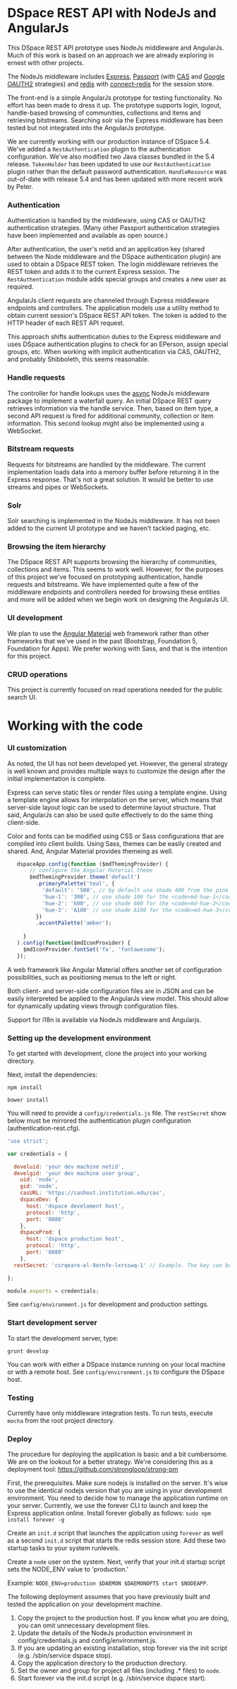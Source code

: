 #  DSpace REST API with NodeJs and AngularJs

This DSpace REST API prototype uses NodeJs middleware and AngularJs. Much of this work is based on an approach we are already exploring in ernest with other projects. 

The NodeJs middleware includes [Express](http://expressjs.com/ "Express"), [Passport](https://github.com/jaredhanson/passport "Passport") (with [CAS](https://github.com/sadne/passport-cas "CAS") and [Google OAUTH2](https://github.com/jaredhanson/passport-google-oauth "Google OAUTH2") strategies) and [redis](https://www.npmjs.com/package/redis "redis") with [connect-redis](https://github.com/tj/connect-redis "connect-redis") for the session store.  

The front-end is a simple AngularJs prototype for testing functionality. No effort has been made to dress it up.  The prototype supports login, logout, handle-based browsing of communities, collections and items and retrieving bitstreams.  Searching solr via the Express middleware has been tested but not integrated into the AngularJs prototype.

We are currently working with our production instance of DSpace 5.4.  We've added a `RestAuthentication` plugin to the  authentication configuration. We've also modified two Java classes bundled in the 5.4 release. `TokenHolder` has been updated to use our `RestAuthentication` plugin rather than the default password authentication.  `HandleResource` was out-of-date with release 5.4 and has been updated with more recent work by Peter. 

### Authentication

Authentication is handled by the middleware, using CAS or OAUTH2 authentication strategies.  (Many other Passport authentication strategies have been implemented and available as open source.) 

After authentication, the user's netid and an application key (shared between the Node middleware and the DSpace authentication plugin) are used to obtain a DSpace REST token. The login middleware retrieves the REST token and adds it to the current Express session. The `RestAuthentication` module adds special groups and creates a new user as required.

AngularJs client requests are channeled through Express middleware endpoints and controllers.  The application models use a utility method to obtain current session's DSpace REST API token. The token is added to the HTTP header of each REST API request.

This approach shifts authentication duties to the Express middleware and uses DSpace authentication plugins to check for an EPerson, assign special groups, etc. When working with implicit authentication via CAS, OAUTH2, and probably Shibboleth, this seems reasonable. 

### Handle requests

The controller for handle lookups uses the [async](https://github.com/caolan/async "async") NodeJs middleware package to implement a waterfall query.  An initial DSpace REST query retrieves information via the handle service. Then, based on item type, a second API request is fired for additional community, collection or item information.  This second lookup might also be implemented using a WebSocket.

### Bitstream requests

Requests for bitstreams are handled by the middleware.  The current implementation loads data into a memory buffer before returning it in the Express response.  That's not a great solution.  It would be better to use streams and pipes or WebSockets.

### Solr

Solr searching is implemented in the NodeJs middleware.  It has not been added to the current UI prototype and we haven't tackled paging, etc.

### Browsing the item hierarchy

The DSpace REST API supports browsing the hierarchy of communities, collections and items.  This seems to work well.  However, for the purposes of this project we've focused on prototyping authentication, handle requests and bitstreams.  We have implemented quite a few of the middleware endpoints and controllers needed for browsing these entities and more will be added when we begin work on designing the AngularJs UI. 

### UI development

We plan to use the [Angular Material](https://material.angularjs.org/latest/ "Angular Material") web framework rather than other frameworks that we've used in the past (Bootstrap, Foundation 5, Foundation for Apps).  We prefer working with Sass, and that is the intention for this project.

### CRUD operations

This project is currently focused on read operations needed for the public search UI.




# Working with the code

### UI customization

As noted, the UI has not been developed yet.  However, the general strategy is well known and provides multiple ways to customize the design after the initial implementation is complete.  

Express can serve static files or render files using a template engine.  Using a template engine allows for interpolation on the server, which means that server-side layout logic can be used to determine layout structure.  That said, AngularJs can also be used quite effectively to do the same thing client-side.  

Color and fonts can be modified using CSS or Sass configurations that are compiled into client builds. Using Sass, themes can be easily created and shared.  And, Angular Material provides themeing as well.
 
 ```javascript
    dspaceApp.config(function ($mdThemingProvider) {
        // configure the Angular Material theme
        $mdThemingProvider.theme('default')
          .primaryPalette('teal', {
            'default': '500', // by default use shade 400 from the pink palette for primary intentions
            'hue-1': '300', // use shade 100 for the <code>md-hue-1</code> class
            'hue-2': '600', // use shade 600 for the <code>md-hue-2</code> class
            'hue-3': 'A100' // use shade A100 for the <code>md-hue-3</code> class
          })
          .accentPalette('amber');
  
      }
    ).config(function($mdIconProvider) {
      $mdIconProvider.fontSet('fa', 'fontawesome');
    }); 
 ```

A web framework like Angular Material offers another set of configuration possibilities, such as positioning menus to the left or right.

Both client- and server-side configuration files are in JSON and can be easily interpreted be applied to the AngularJs view model. This should allow for dynamically updating views through configuration files.

Support for i18n is available via NodeJs middleware and Angularjs. 


### Setting up the development environment

To get started with development, clone the project into your working directory.


Next, install the dependencies:

    npm install

    bower install

You will need to provide a `config/credentials.js` file.  The `restSecret` show below must be mirrored the authentication plugin configuration (authentication-rest.cfg).
 
 
```javascript
'use strict';

var credentials = {

  develuid: 'your dev machine netid',
  develgid: 'your dev machine user group',
    uid: 'node',
    gid: 'node',
    casURL: 'https://cashost.institution.edu/cas',
    dspaceDev: {
      host: 'dspace develoment host',
      protocol: 'http',
      port: '8080'
    },
    dspaceProd: {
      host: 'dspace production host',
      protocol: 'http',
      port: '8080'
    },
  restSecret: 'csrqeare-el-9ernfe-lxrsswq-1' // Example. The key can be any length,and must match the value authentication-rest.cfg

};

module.exports = credentials;
```
  
See `config/environment.js` for development and production settings.


### Start development server

To start the development server, type:
 
 `grunt develop`
 
You can work with either a DSpace instance running on your local machine or with a remote host. See `config/environment.js` to configure the DSpace host.  


### Testing

Currently have only middleware integration tests.  To run tests, execute `mocha` from the root project directory.


### Deploy

The procedure for deploying the application is basic and a bit cumbersome. We are on the lookout for a better strategy. We're considering this as a deployment tool: https://github.com/strongloop/strong-pm

First, the prerequisites. Make sure nodejs is installed on the server. It's wise to use the identical nodejs version that you are using in your development environment.
You need to decide how to manage the application runtime on your server. Currently, we use the forever CLI to launch and keep the Express application online. Install forever globally as follows:
`sudo npm install forever -g `

Create an `init.d` script that launches the application using `forever` as well as a second `init.d` script that starts the redis session store. Add these two startup tasks to your system runlevels.

Create a `node` user on the system. Next, verify that your init.d startup script sets the NODE_ENV value to 'production.' 

Example: `NODE_ENV=production $DAEMON $DAEMONOPTS start $NODEAPP`.

The following deployment assumes that you have previously built and tested the application on your development machine.

1. Copy the project to the production host. If you know what you are doing, you can omit unnecessary development files.
2. Update the details of the NodeJs production environment in config/credentials.js and config/environment.js.
3. If you are updating an existing installation, stop forever via the init script (e.g. /sbin/service dspace stop).
4. Copy the application directory to the production directory.
5. Set the owner and group for project all files (including .* files) to `node`.
6. Start forever via the init.d script (e.g. /sbin/service dspace start).
